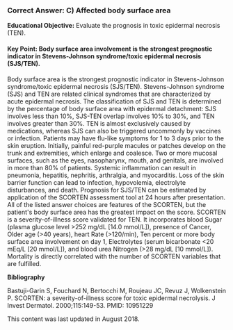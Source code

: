 
### Correct Answer: C) Affected body surface area 

**Educational Objective:** Evaluate the prognosis in toxic epidermal necrosis (TEN).

#### **Key Point:** Body surface area involvement is the strongest prognostic indicator in Stevens-Johnson syndrome/toxic epidermal necrosis (SJS/TEN).

Body surface area is the strongest prognostic indicator in Stevens-Johnson syndrome/toxic epidermal necrosis (SJS/TEN). Stevens-Johnson syndrome (SJS) and TEN are related clinical syndromes that are characterized by acute epidermal necrosis. The classification of SJS and TEN is determined by the percentage of body surface area with epidermal detachment: SJS involves less than 10%, SJS-TEN overlap involves 10% to 30%, and TEN involves greater than 30%. TEN is almost exclusively caused by medications, whereas SJS can also be triggered uncommonly by vaccines or infection. Patients may have flu-like symptoms for 1 to 3 days prior to the skin eruption. Initially, painful red-purple macules or patches develop on the trunk and extremities, which enlarge and coalesce. Two or more mucosal surfaces, such as the eyes, nasopharynx, mouth, and genitals, are involved in more than 80% of patients. Systemic inflammation can result in pneumonia, hepatitis, nephritis, arthralgia, and myocarditis. Loss of the skin barrier function can lead to infection, hypovolemia, electrolyte disturbances, and death. Prognosis for SJS/TEN can be estimated by application of the SCORTEN assessment tool at 24 hours after presentation. All of the listed answer choices are features of the SCORTEN, but the patient's body surface area has the greatest impact on the score.
SCORTEN is a severity-of-illness score validated for TEN. It incorporates blood Sugar (plasma glucose level >252 mg/dL [14.0 mmol/L]), presence of Cancer, Older age (>40 years), heart Rate (>120/min), Ten percent or more body surface area involvement on day 1, Electrolytes (serum bicarbonate <20 mEq/L [20 mmol/L]), and blood urea Nitrogen (>28 mg/dL [10 mmol/L]). Mortality is directly correlated with the number of SCORTEN variables that are fulfilled.

**Bibliography**

Bastuji-Garin S, Fouchard N, Bertocchi M, Roujeau JC, Revuz J, Wolkenstein P. SCORTEN: a severity-of-illness score for toxic epidermal necrolysis. J Invest Dermatol. 2000;115:149-53. PMID: 10951229

This content was last updated in August 2018.